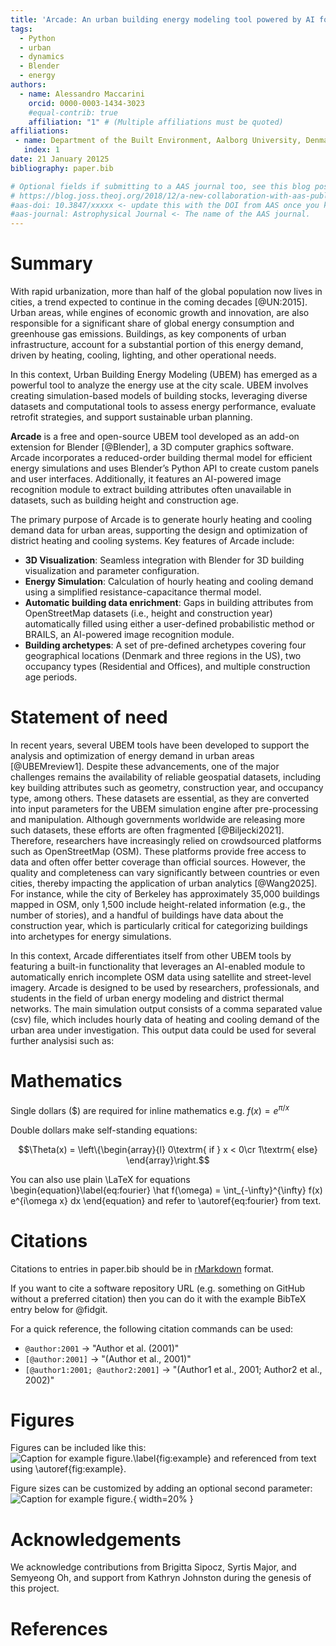 ```yaml
---
title: 'Arcade: An urban building energy modeling tool powered by AI for input data collection'
tags:
  - Python
  - urban
  - dynamics
  - Blender
  - energy
authors:
  - name: Alessandro Maccarini
    orcid: 0000-0003-1434-3023
    #equal-contrib: true
    affiliation: "1" # (Multiple affiliations must be quoted)
affiliations:
 - name: Department of the Built Environment, Aalborg University, Denmark
   index: 1
date: 21 January 20125
bibliography: paper.bib

# Optional fields if submitting to a AAS journal too, see this blog post:
# https://blog.joss.theoj.org/2018/12/a-new-collaboration-with-aas-publishing
#aas-doi: 10.3847/xxxxx <- update this with the DOI from AAS once you know it.
#aas-journal: Astrophysical Journal <- The name of the AAS journal.
---
```


# Summary

With rapid urbanization, more than half of the global population now lives in cities, a trend expected to continue in the coming decades [@UN:2015]. Urban areas, while engines of economic growth and innovation, are also responsible for a significant share of global energy consumption and greenhouse gas emissions. Buildings, as key components of urban infrastructure, account for a substantial portion of this energy demand, driven by heating, cooling, lighting, and other operational needs.

In this context, Urban Building Energy Modeling (UBEM) has emerged as a powerful tool to analyze the energy use at the city scale. UBEM involves creating simulation-based models of building stocks, leveraging diverse datasets and computational tools to assess energy performance, evaluate retrofit strategies, and support sustainable urban planning.

**Arcade** is a free and open-source UBEM tool developed as an add-on extension for Blender [@Blender], a 3D computer graphics software. Arcade incorporates a reduced-order building thermal model for efficient energy simulations and uses Blender’s Python API to create custom panels and user interfaces. Additionally, it features an AI-powered image recognition module to extract building attributes often unavailable in datasets, such as building height and construction age.

The primary purpose of Arcade is to generate hourly heating and cooling demand data for urban areas, supporting the design and optimization of district heating and cooling systems. Key features of Arcade include:

- **3D Visualization**: Seamless integration with Blender for 3D building visualization and parameter configuration.
- **Energy Simulation**: Calculation of hourly heating and cooling demand using a simplified resistance-capacitance thermal model.
- **Automatic building data enrichment**: Gaps in building attributes from OpenStreetMap datasets (i.e., height and construction year) automatically filled using either a user-defined probabilistic method or BRAILS, an AI-powered image recognition module.
- **Building archetypes**: A set of pre-defined archetypes covering four geographical locations (Denmark and three regions in the US), two occupancy types (Residential and Offices), and multiple construction age periods.

# Statement of need

In recent years, several UBEM tools have been developed to support the analysis and optimization of energy demand in urban areas [@UBEMreview1]. Despite these advancements, one of the major challenges remains the availability of reliable geospatial datasets, including key building attributes such as geometry, construction year, and occupancy type, among others. These datasets are essential, as they are converted into input parameters for the UBEM simulation engine after pre-processing and manipulation. Although governments worldwide are releasing more such datasets, these efforts are often fragmented [@Biljecki2021].
Therefore, researchers have increasingly relied on crowdsourced platforms such as OpenStreetMap (OSM). These platforms provide free access to data and often offer better coverage than official sources. However, the quality and completeness can vary significantly between countries or even cities, thereby impacting the application of urban analytics [@Wang2025]. For instance, while the city of Berkeley has approximately 35,000 buildings mapped in OSM, only 1,500 include height-related information (e.g., the number of stories), and a handful of buildings have data about the construction year, which is particularly critical for categorizing buildings into archetypes for energy simulations.

In this context, Arcade differentiates itself from other UBEM tools by featuring a built-in functionality that leverages an AI-enabled module to automatically enrich incomplete OSM data using satellite and street-level imagery. Arcade is designed to be used by researchers, professionals, and students in the field of urban energy modeling and district thermal networks. The main simulation output consists of a comma separated value (csv) file, which includes hourly data of heating and cooling demand of the urban area under investigation. This output data could be used for several further analysisi such as:

# Mathematics

Single dollars ($) are required for inline mathematics e.g. $f(x) = e^{\pi/x}$

Double dollars make self-standing equations:

$$\Theta(x) = \left\{\begin{array}{l}
0\textrm{ if } x < 0\cr
1\textrm{ else}
\end{array}\right.$$

You can also use plain \LaTeX for equations
\begin{equation}\label{eq:fourier}
\hat f(\omega) = \int_{-\infty}^{\infty} f(x) e^{i\omega x} dx
\end{equation}
and refer to \autoref{eq:fourier} from text.

# Citations

Citations to entries in paper.bib should be in
[rMarkdown](http://rmarkdown.rstudio.com/authoring_bibliographies_and_citations.html)
format.

If you want to cite a software repository URL (e.g. something on GitHub without a preferred
citation) then you can do it with the example BibTeX entry below for @fidgit.

For a quick reference, the following citation commands can be used:
- `@author:2001`  ->  "Author et al. (2001)"
- `[@author:2001]` -> "(Author et al., 2001)"
- `[@author1:2001; @author2:2001]` -> "(Author1 et al., 2001; Author2 et al., 2002)"

# Figures

Figures can be included like this:
![Caption for example figure.\label{fig:example}](image/menu.png)
and referenced from text using \autoref{fig:example}.

Figure sizes can be customized by adding an optional second parameter:
![Caption for example figure.](figure.png){ width=20% }

# Acknowledgements

We acknowledge contributions from Brigitta Sipocz, Syrtis Major, and Semyeong
Oh, and support from Kathryn Johnston during the genesis of this project.

# References

